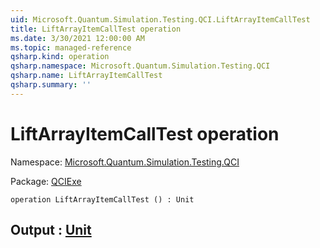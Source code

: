```yaml
---
uid: Microsoft.Quantum.Simulation.Testing.QCI.LiftArrayItemCallTest
title: LiftArrayItemCallTest operation
ms.date: 3/30/2021 12:00:00 AM
ms.topic: managed-reference
qsharp.kind: operation
qsharp.namespace: Microsoft.Quantum.Simulation.Testing.QCI
qsharp.name: LiftArrayItemCallTest
qsharp.summary: ''
---
```


# LiftArrayItemCallTest operation

Namespace: [Microsoft.Quantum.Simulation.Testing.QCI](xref:Microsoft.Quantum.Simulation.Testing.QCI)

Package: [QCIExe](https://nuget.org/packages/QCIExe)




```qsharp
operation LiftArrayItemCallTest () : Unit
```


## Output : [Unit](xref:microsoft.quantum.lang-ref.unit)

